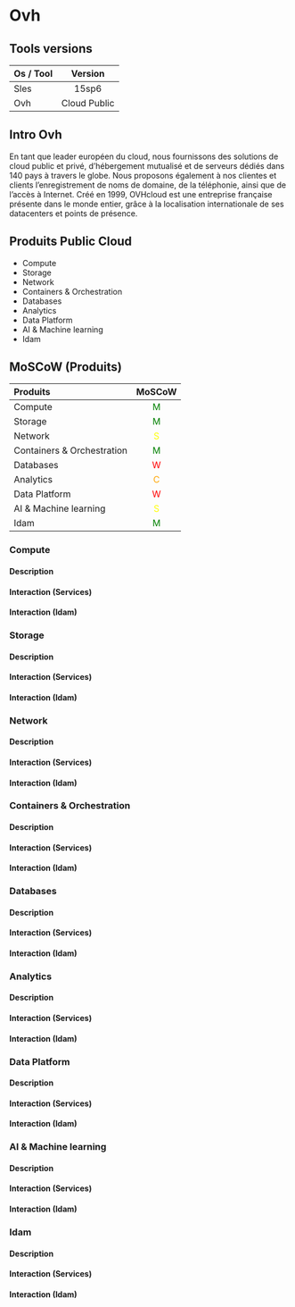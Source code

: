<!-- markdownlint-disable MD001 MD013 MD024 MD025 MD036 -->

# Ovh

## Tools versions

| Os / Tool |   Version    |
| :-------- | :----------: |
| Sles      |    15sp6     |
| Ovh       | Cloud Public |

## Intro Ovh

En tant que leader européen du cloud, nous fournissons des solutions de cloud public et privé, d’hébergement mutualisé et de serveurs dédiés dans 140 pays à travers le globe. Nous proposons également à nos clientes et clients l’enregistrement de noms de domaine, de la téléphonie, ainsi que de l’accès à Internet. Créé en 1999, OVHcloud est une entreprise française présente dans le monde entier, grâce à la localisation internationale de ses datacenters et points de présence.

## Produits Public Cloud

- Compute
- Storage
- Network
- Containers & Orchestration
- Databases
- Analytics
- Data Platform
- AI & Machine learning
- Idam

## MoSCoW (Produits)

| Produits                   |               MoSCoW                |
| :------------------------- | :---------------------------------: |
| Compute                    | <span style="color:green">M</span>  |
| Storage                    | <span style="color:green">M</span>  |
| Network                    | <span style="color:yellow">S</span> |
| Containers & Orchestration | <span style="color:green">M</span>  |
| Databases                  |  <span style="color:red">W</span>   |
| Analytics                  | <span style="color:orange">C</span> |
| Data Platform              |  <span style="color:red">W</span>   |
| AI & Machine learning      | <span style="color:yellow">S</span> |
| Idam                       | <span style="color:green">M</span>  |

### Compute

#### Description

#### Interaction (Services)

#### Interaction (Idam)

### Storage

#### Description

#### Interaction (Services)

#### Interaction (Idam)

### Network

#### Description

#### Interaction (Services)

#### Interaction (Idam)

### Containers & Orchestration

#### Description

#### Interaction (Services)

#### Interaction (Idam)

### Databases

#### Description

#### Interaction (Services)

#### Interaction (Idam)

### Analytics

#### Description

#### Interaction (Services)

#### Interaction (Idam)

### Data Platform

#### Description

#### Interaction (Services)

#### Interaction (Idam)

### AI & Machine learning

#### Description

#### Interaction (Services)

#### Interaction (Idam)

### Idam

#### Description

#### Interaction (Services)

#### Interaction (Idam)
